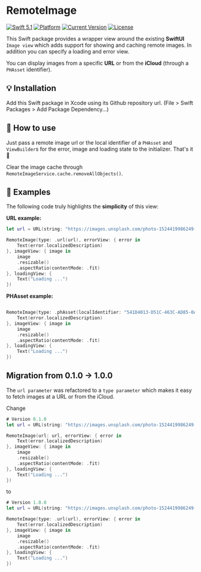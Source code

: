 # RemoteImage

[![Swift 5.1](https://img.shields.io/badge/swift5.1-compatible-green.svg?longCache=true&style=flat-square)](https://developer.apple.com/swift)
[![Platform](https://img.shields.io/badge/platform-iOS%20%7C%20macOS%20%7C%20tvOS-lightgrey.svg?longCache=true&style=flat-square)](https://www.apple.com)
[![Current Version](https://img.shields.io/github/v/tag/crelies/RemoteImage?longCache=true&style=flat-square)](https://github.com/crelies/RemoteImage)
[![License](https://img.shields.io/badge/license-MIT-lightgrey.svg?longCache=true&style=flat-square)](https://en.wikipedia.org/wiki/MIT_License)

This Swift package provides a wrapper view around the existing **SwiftUI** `Image view` which adds support for showing and caching remote images.
In addition you can specify a loading and error view.

You can display images from a specific **URL** or from the **iCloud** (through a `PHAsset` identifier).

## 💡 Installation

Add this Swift package in Xcode using its Github repository url. (File > Swift Packages > Add Package Dependency...)

## 🧭 How to use

Just pass a remote image url or the local identifier of a `PHAsset` and `ViewBuilder`s for the error, image and loading state to the initializer. That's it 🎉

Clear the image cache through `RemoteImageService.cache.removeAllObjects()`.

## 📖 Examples

The following code truly highlights the **simplicity** of this view:

**URL example:**
```swift
let url = URL(string: "https://images.unsplash.com/photo-1524419986249-348e8fa6ad4a?ixlib=rb-1.2.1&ixid=eyJhcHBfaWQiOjEyMDd9&auto=format&fit=crop&w=1950&q=80")!

RemoteImage(type: .url(url), errorView: { error in
    Text(error.localizedDescription)
}, imageView: { image in
    image
    .resizable()
    .aspectRatio(contentMode: .fit)
}, loadingView: {
    Text("Loading ...")
})
```

**PHAsset example:**
```swift

RemoteImage(type: .phAsset(localIdentifier: "541D4013-D51C-463C-AD85-0A1E4EA838FD"), errorView: { error in
    Text(error.localizedDescription)
}, imageView: { image in
    image
    .resizable()
    .aspectRatio(contentMode: .fit)
}, loadingView: {
    Text("Loading ...")
})
```

## Migration from 0.1.0 -> 1.0.0

The `url parameter` was refactored to a `type parameter` which makes it easy to fetch images at a URL or from the iCloud. 

Change
```swift
# Version 0.1.0
let url = URL(string: "https://images.unsplash.com/photo-1524419986249-348e8fa6ad4a?ixlib=rb-1.2.1&ixid=eyJhcHBfaWQiOjEyMDd9&auto=format&fit=crop&w=1950&q=80")!

RemoteImage(url: url, errorView: { error in
    Text(error.localizedDescription)
}, imageView: { image in
    image
    .resizable()
    .aspectRatio(contentMode: .fit)
}, loadingView: {
    Text("Loading ...")
})
```

to
```swift
# Version 1.0.0
let url = URL(string: "https://images.unsplash.com/photo-1524419986249-348e8fa6ad4a?ixlib=rb-1.2.1&ixid=eyJhcHBfaWQiOjEyMDd9&auto=format&fit=crop&w=1950&q=80")!

RemoteImage(type: .url(url), errorView: { error in
    Text(error.localizedDescription)
}, imageView: { image in
    image
    .resizable()
    .aspectRatio(contentMode: .fit)
}, loadingView: {
    Text("Loading ...")
})
```
